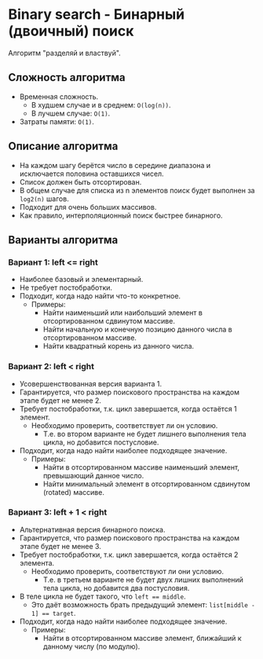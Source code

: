 # Binary search - Бинарный (двоичный) поиск

Алгоритм "разделяй и властвуй".

## Сложность алгоритма

- Временная сложность.
  - В худшем случае и в среднем: `O(log(n))`.
  - В лучшем случае: `O(1)`.
- Затраты памяти: `O(1)`.

## Описание алгоритма

- На каждом шагу берётся число в середине диапазона и исключается половина оставшихся чисел.
- Список должен быть отсортирован.
- В общем случае для списка из n элементов поиск будет выполнен за `log2(n)` шагов.
- Подходит для очень больших массивов.
- Как правило, интерполяционный поиск быстрее бинарного.

## Варианты алгоритма

### Вариант 1: left <= right

- Наиболее базовый и элементарный.
- Не требует постобработки.
- Подходит, когда надо найти что-то конкретное.
  - Примеры:
    - Найти наименьший или наибольший элемент в отсортированном сдвинутом массиве.
    - Найти начальную и конечную позицию данного числа в отсортированном массиве.
    - Найти квадратный корень из данного числа.

### Вариант 2: left < right

- Усовершенствованная версия варианта 1.
- Гарантируется, что размер поискового пространства на каждом этапе будет не менее 2.
- Требует постобработки, т.к. цикл завершается, когда остаётся 1 элемент.
  - Необходимо проверить, соответствует ли он условию.
    - Т.е. во втором варианте не будет лишнего выполнения тела цикла, но добавится постусловие.
- Подходит, когда надо найти наиболее подходящее значение.
  - Примеры:
    - Найти в отсортированном массиве наименьший элемент, превышающий данное число.
    - Найти минимальный элемент в отсортированном сдвинутом (rotated) массиве.

### Вариант 3: left + 1 < right

- Альтернативная версия бинарного поиска.
- Гарантируется, что размер поискового пространства на каждом этапе будет не менее 3.
- Требует постобработки, т.к. цикл завершается, когда остаётся 2 элемента.
  - Необходимо проверить, соответствуют ли они условию.
    - Т.е. в третьем варианте не будет двух лишних выполнений тела цикла, но добавится два постусловия.
- В теле цикла не будет такого, что `left == middle`.
  - Это даёт возможность брать предыдущий элемент: `list[middle - 1] == target`.
- Подходит, когда надо найти наиболее подходящее значение.
  - Примеры:
    - Найти в отсортированном массиве элемент, ближайший к данному числу (по модулю).
